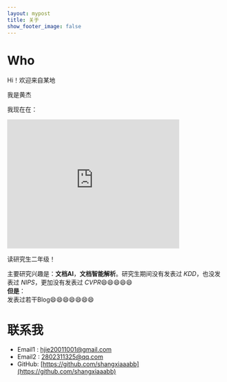 ```yaml
---
layout: mypost
title: 关于
show_footer_image: false
---
```

# Who

Hi！欢迎来自<span id="visitor-location">某地</span>

我是黄杰  

我现在在：  

<iframe src="https://www.google.com/maps/embed?pb=!1m18!1m12!1m3!1d13187.62315506682!2d114.3654708839818!3d30.47356738111945!2m3!1f0!2f0!3f0!3m2!1i1024!2i768!4f13.1!3m3!1m2!1s0x342ebb0327eda313%3A0x4ca810852fdd8295!2z5Lit5Y2X6LSi57uP5pS_5rOV5aSn5a2m5Y2X5rmW5qCh5Yy656CU56m255Sf6Zmi!5e0!3m2!1szh-CN!2sjp!4v1737095885217!5m2!1szh-CN!2sjp" width="400" height="300" style="border:0;" allowfullscreen="" loading="lazy" referrerpolicy="no-referrer-when-downgrade"></iframe>


读研究生二年级！  

主要研究兴趣是：**文档AI**，**文档智能解析**。研究生期间没有发表过 *KDD*，也没发表过 *NIPS*，更加没有发表过 *CVPR*😄😄😄😄😄  
**但是**：  
发表过若干Blog😄😄😄😄😄😄😄  

# 联系我  

- Email1&nbsp;: [hjie20011001@gmail.com](mailto:hjie20011001@gmail.com)  
- Email2&nbsp;: [2802311325@qq.com](mailto:2802311325@gmail.com)  
- GitHub: [https://github.com/shangxiaaabb](https://github.com/shangxiaaabb) 


 <script>
  // 获取访问者地理位置
  function fetchAddress(lat, lon) {
    const url = `https://nominatim.openstreetmap.org/reverse?format=jsonv2&lat=${lat}&lon=${lon}&accept-language=en`;
    fetch(url)
      .then(response => response.json())
      .then(data => {
        const location =
          data.address.city ||
          data.address.town ||
          data.address.village ||
          "某地";
        document.getElementById("visitor-location").textContent = location;
      })
      .catch(() => {
        document.getElementById("visitor-location").textContent = "某地";
      });
  }
  function getLocation() {
    if (navigator.geolocation) {
      navigator.geolocation.getCurrentPosition(
        (position) => {
          const lat = position.coords.latitude;
          const lon = position.coords.longitude;
          fetchAddress(lat, lon);
        },
        () => {
          document.getElementById("visitor-location").textContent = "某地";
        }
      );
    } else {
      document.getElementById("visitor-location").textContent = "某地";
    }
  }

  // 页面加载时执行
  window.onload = function() {
    getLocation(); // 获取访问者地理位置
  };
</script>